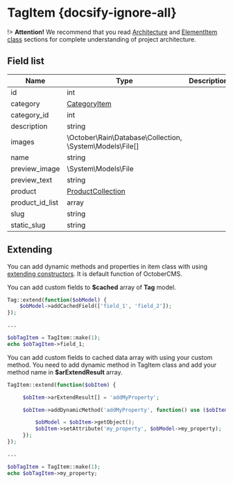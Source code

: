 # TagItem {docsify-ignore-all}

!> **Attention!**  We recommend that you read [Architecture](home.md#architecture) and [ElementItem class](item-class/item-class.md) sections for complete understanding of  project architecture.

## Field list

|  Name | Type | Description |
|-------|------|--------|
|id|int|
|category|[CategoryItem](modules/category/item/item.md)|
|category_id|int|
|description|string|
|images|\October\Rain\Database\Collection, \System\Models\File[]|
|name|string|
|preview_image|\System\Models\File|
|preview_text|string|
|product|[ProductCollection](modules/product/collection/collection.md)|
|product_id_list|array|
|slug|string|
|static_slug|string| 

## Extending

You can add dynamic methods and properties in item class with using [extending constructors](http://octobercms.com/docs/services/behaviors#constructor-extension).
It is default function of OctoberCMS.

You can add custom fields to **$cached** array of **Tag** model.
```php
Tag::extend(function($obModel) {
    $obModel->addCachedField(['field_1', 'field_2']);
});

...

$obTagItem = TagItem::make(1);
echo $obTagItem->field_1;
```

You can add custom fields to cached data array with using your custom method.
You need to add dynamic method in TagItem class and add your method name in **$arExtendResult** array.
```php
TagItem::extend(function($obItem) {

     $obItem->arExtendResult[] = 'addMyProperty';

     $obItem->addDynamicMethod('addMyProperty', function() use ($obItem) {

         $obModel = $obItem->getObject();
         $obItem->setAttribute('my_property', $obModel->my_property);
     });
});

...

$obTagItem = TagItem::make(1);
echo $obTagItem->my_property;
```